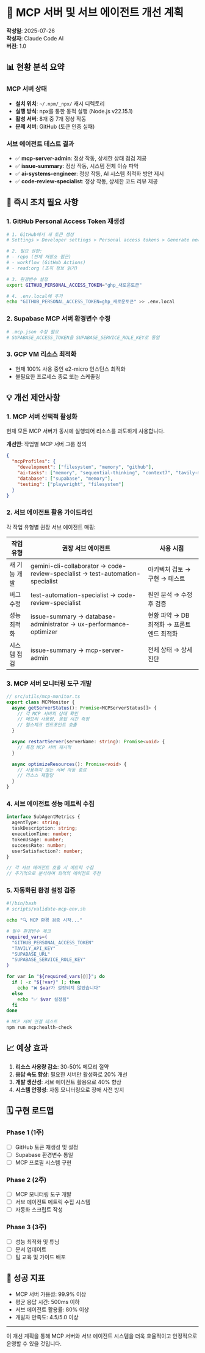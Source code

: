 # 🔧 MCP 서버 및 서브 에이전트 개선 계획

**작성일**: 2025-07-26  
**작성자**: Claude Code AI  
**버전**: 1.0

## 📊 현황 분석 요약

### MCP 서버 상태

- **설치 위치**: `~/.npm/_npx/` 캐시 디렉토리
- **실행 방식**: npx를 통한 동적 실행 (Node.js v22.15.1)
- **활성 서버**: 8개 중 7개 정상 작동
- **문제 서버**: GitHub (토큰 인증 실패)

### 서브 에이전트 테스트 결과

- ✅ **mcp-server-admin**: 정상 작동, 상세한 상태 점검 제공
- ✅ **issue-summary**: 정상 작동, 시스템 전체 이슈 파악
- ✅ **ai-systems-engineer**: 정상 작동, AI 시스템 최적화 방안 제시
- ✅ **code-review-specialist**: 정상 작동, 상세한 코드 리뷰 제공

## 🚨 즉시 조치 필요 사항

### 1. GitHub Personal Access Token 재생성

```bash
# 1. GitHub에서 새 토큰 생성
# Settings > Developer settings > Personal access tokens > Generate new token

# 2. 필요 권한:
# - repo (전체 저장소 접근)
# - workflow (GitHub Actions)
# - read:org (조직 정보 읽기)

# 3. 환경변수 설정
export GITHUB_PERSONAL_ACCESS_TOKEN="ghp_새로운토큰"

# 4. .env.local에 추가
echo "GITHUB_PERSONAL_ACCESS_TOKEN=ghp_새로운토큰" >> .env.local
```

### 2. Supabase MCP 서버 환경변수 수정

```bash
# .mcp.json 수정 필요
# SUPABASE_ACCESS_TOKEN을 SUPABASE_SERVICE_ROLE_KEY로 통일
```

### 3. GCP VM 리소스 최적화

- 현재 100% 사용 중인 e2-micro 인스턴스 최적화
- 불필요한 프로세스 종료 또는 스케줄링

## 💡 개선 제안사항

### 1. MCP 서버 선택적 활성화

현재 모든 MCP 서버가 동시에 실행되어 리소스를 과도하게 사용합니다.

**개선안**: 작업별 MCP 서버 그룹 정의

```json
{
  "mcpProfiles": {
    "development": ["filesystem", "memory", "github"],
    "ai-tasks": ["memory", "sequential-thinking", "context7", "tavily-mcp"],
    "database": ["supabase", "memory"],
    "testing": ["playwright", "filesystem"]
  }
}
```

### 2. 서브 에이전트 활용 가이드라인

각 작업 유형별 권장 서브 에이전트 매핑:

| 작업 유형    | 권장 서브 에이전트                                                            | 사용 시점                                 |
| ------------ | ----------------------------------------------------------------------------- | ----------------------------------------- |
| 새 기능 개발 | gemini-cli-collaborator → code-review-specialist → test-automation-specialist | 아키텍처 검토 → 구현 → 테스트             |
| 버그 수정    | test-automation-specialist → code-review-specialist                           | 원인 분석 → 수정 후 검증                  |
| 성능 최적화  | issue-summary → database-administrator → ux-performance-optimizer             | 현황 파악 → DB 최적화 → 프론트엔드 최적화 |
| 시스템 점검  | issue-summary → mcp-server-admin                                              | 전체 상태 → 상세 진단                     |

### 3. MCP 서버 모니터링 도구 개발

```typescript
// src/utils/mcp-monitor.ts
export class MCPMonitor {
  async getServerStatus(): Promise<MCPServerStatus[]> {
    // 각 MCP 서버의 상태 확인
    // 메모리 사용량, 응답 시간 측정
    // 헬스체크 엔드포인트 호출
  }

  async restartServer(serverName: string): Promise<void> {
    // 특정 MCP 서버 재시작
  }

  async optimizeResources(): Promise<void> {
    // 사용하지 않는 서버 자동 종료
    // 리소스 재할당
  }
}
```

### 4. 서브 에이전트 성능 메트릭 수집

```typescript
interface SubAgentMetrics {
  agentType: string;
  taskDescription: string;
  executionTime: number;
  tokenUsage: number;
  successRate: number;
  userSatisfaction?: number;
}

// 각 서브 에이전트 호출 시 메트릭 수집
// 주기적으로 분석하여 최적의 에이전트 추천
```

### 5. 자동화된 환경 설정 검증

```bash
#!/bin/bash
# scripts/validate-mcp-env.sh

echo "🔍 MCP 환경 검증 시작..."

# 필수 환경변수 체크
required_vars=(
  "GITHUB_PERSONAL_ACCESS_TOKEN"
  "TAVILY_API_KEY"
  "SUPABASE_URL"
  "SUPABASE_SERVICE_ROLE_KEY"
)

for var in "${required_vars[@]}"; do
  if [ -z "${!var}" ]; then
    echo "❌ $var가 설정되지 않았습니다"
  else
    echo "✅ $var 설정됨"
  fi
done

# MCP 서버 연결 테스트
npm run mcp:health-check
```

## 📈 예상 효과

1. **리소스 사용량 감소**: 30-50% 메모리 절약
2. **응답 속도 향상**: 필요한 서버만 활성화로 20% 개선
3. **개발 생산성**: 서브 에이전트 활용으로 40% 향상
4. **시스템 안정성**: 자동 모니터링으로 장애 사전 방지

## 🗓️ 구현 로드맵

### Phase 1 (1주)

- [ ] GitHub 토큰 재생성 및 설정
- [ ] Supabase 환경변수 통일
- [ ] MCP 프로필 시스템 구현

### Phase 2 (2주)

- [ ] MCP 모니터링 도구 개발
- [ ] 서브 에이전트 메트릭 수집 시스템
- [ ] 자동화 스크립트 작성

### Phase 3 (3주)

- [ ] 성능 최적화 및 튜닝
- [ ] 문서 업데이트
- [ ] 팀 교육 및 가이드 배포

## 🎯 성공 지표

- MCP 서버 가용성: 99.9% 이상
- 평균 응답 시간: 500ms 이하
- 서브 에이전트 활용률: 80% 이상
- 개발자 만족도: 4.5/5.0 이상

---

이 개선 계획을 통해 MCP 서버와 서브 에이전트 시스템을 더욱 효율적이고 안정적으로 운영할 수 있을 것입니다.
